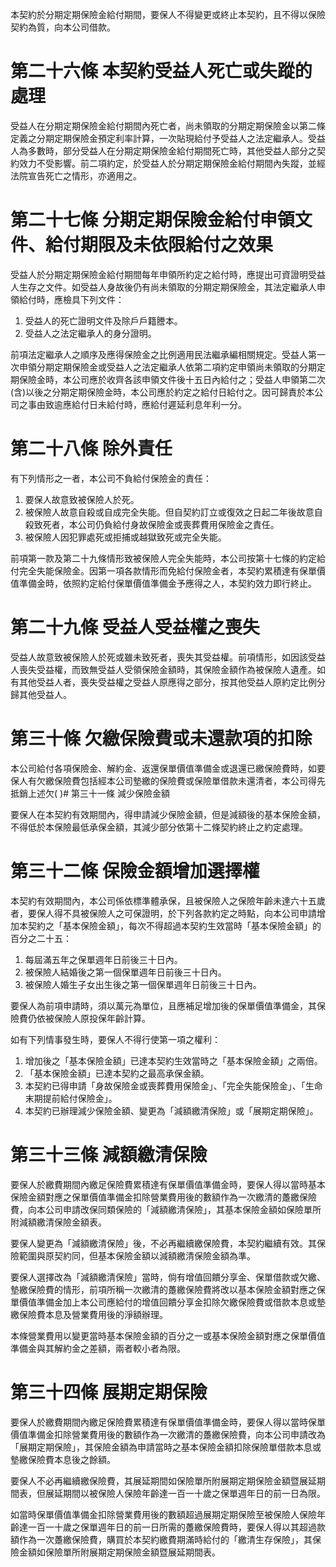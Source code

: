 本契約於分期定期保險金給付期間，要保人不得變更或終止本契約，且不得以保險契約為質，向本公司借款。

# 第二十六條 本契約受益人死亡或失蹤的處理

受益人在分期定期保險金給付期間內死亡者，尚未領取的分期定期保險金以第二條定義之分期定期保險金預定利率計算，一次貼現給付予受益人之法定繼承人。受益人為多數時，部分受益人在分期定期保險金給付期間死亡時，其他受益人部分之契約效力不受影響。前二項約定，於受益人於分期定期保險金給付期間內失蹤，並經法院宣告死亡之情形，亦適用之。

# 第二十七條 分期定期保險金給付申領文件、給付期限及未依限給付之效果

受益人於分期定期保險金給付期間每年申領所約定之給付時，應提出可資證明受益人生存之文件。如受益人身故後仍有尚未領取的分期定期保險金，其法定繼承人申領給付時，應檢具下列文件：

1. 受益人的死亡證明文件及除戶戶籍謄本。
2. 受益人之法定繼承人的身分證明。

前項法定繼承人之順序及應得保險金之比例適用民法繼承編相關規定。受益人第一次申領分期定期保險金或受益人之法定繼承人依第二項約定申領尚未領取的分期定期保險金時，本公司應於收齊各該申領文件後十五日內給付之；受益人申領第二次(含)以後之分期定期保險金時，本公司應於約定之給付日給付之。因可歸責於本公司之事由致逾應給付日未給付時，應給付遲延利息年利一分。

# 第二十八條 除外責任

有下列情形之一者，本公司不負給付保險金的責任：

1. 要保人故意致被保險人於死。
2. 被保險人故意自殺或自成完全失能。但自契約訂立或復效之日起二年後故意自殺致死者，本公司仍負給付身故保險金或喪葬費用保險金之責任。
3. 被保險人因犯罪處死或拒捕或越獄致死或完全失能。

前項第一款及第二十九條情形致被保險人完全失能時，本公司按第十七條的約定給付完全失能保險金。因第一項各款情形而免給付保險金者，本契約累積達有保單價值準備金時，依照約定給付保單價值準備金予應得之人，本契約效力即行終止。

# 第二十九條 受益人受益權之喪失

受益人故意致被保險人於死或雖未致死者，喪失其受益權。前項情形，如因該受益人喪失受益權，而致無受益人受領保險金額時，其保險金額作為被保險人遺產。如有其他受益人者，喪失受益權之受益人原應得之部分，按其他受益人原約定比例分歸其他受益人。

# 第三十條 欠繳保險費或未還款項的扣除

本公司給付各項保險金、解約金、返還保單價值準備金或退還已繳保險費時，如要保人有欠繳保險費包括經本公司墊繳的保險費或保險單借款未還清者，本公司得先抵銷上述欠( )# 第三十一條 減少保險金額

要保人在本契約有效期間內，得申請減少保險金額，但是減額後的基本保險金額，不得低於本保險最低承保金額，其減少部分依第十二條契約終止之約定處理。

# 第三十二條 保險金額增加選擇權

本契約有效期間內，本公司係依標準體承保，且被保險人之保險年齡未達六十五歲者，要保人得不具被保險人之可保證明，於下列各款約定之時點，向本公司申請增加本契約之「基本保險金額」，每次不得超過本契約生效當時「基本保險金額」的百分之二十五：

1. 每屆滿五年之保單週年日前後三十日內。
2. 被保險人結婚後之第一個保單週年日前後三十日內。
3. 被保險人婚生子女出生後之第一個保單週年日前後三十日內。

要保人為前項申請時，須以萬元為單位，且應補足增加後的保單價值準備金，其保險費仍依被保險人原投保年齡計算。

如有下列情事發生時，要保人不得行使第一項之權利：

1. 增加後之「基本保險金額」已達本契約生效當時之「基本保險金額」之兩倍。
2. 「基本保險金額」已達本契約之最高承保金額。
3. 本契約已得申請「身故保險金或喪葬費用保險金」、「完全失能保險金」、「生命末期提前給付保險金」。
4. 本契約已辦理減少保險金額、變更為「減額繳清保險」或「展期定期保險」。

# 第三十三條 減額繳清保險

要保人於繳費期間內繳足保險費累積達有保單價值準備金時，要保人得以當時基本保險金額對應之保單價值準備金扣除營業費用後的數額作為一次繳清的躉繳保險費，向本公司申請改保同類保險的「減額繳清保險」，其基本保險金額如保險單所附減額繳清保險金額表。

要保人變更為「減額繳清保險」後，不必再繼續繳保險費，本契約繼續有效。其保險範圍與原契約同，但基本保險金額以減額繳清保險金額為準。

要保人選擇改為「減額繳清保險」當時，倘有增值回饋分享金、保單借款或欠繳、墊繳保險費的情形，前項所稱一次繳清的躉繳保險費將改以基本保險金額對應之保單價值準備金加上本公司應給付的增值回饋分享金扣除欠繳保險費或借款本息或墊繳保險費本息及營業費用後的淨額辦理。

本條營業費用以變更當時基本保險金額的百分之一或基本保險金額對應之保單價值準備金與其解約金之差額，兩者較小者為限。

# 第三十四條 展期定期保險

要保人於繳費期間內繳足保險費累積達有保單價值準備金時，要保人得以當時保單價值準備金扣除營業費用後的數額作為一次繳清的躉繳保險費，向本公司申請改為「展期定期保險」，其保險金額為申請當時之基本保險金額扣除保險單借款本息或墊繳保險費本息後之餘額。

要保人不必再繼續繳保險費，其展延期間如保險單所附展期定期保險金額暨展延期間表，但展延期間以被保險人保險年齡達一百一十歲之保單週年日的前一日為限。

如當時保單價值準備金扣除營業費用後的數額超過展期定期保險至被保險人保險年齡達一百一十歲之保單週年日的前一日所需的躉繳保險費時，要保人得以其超過款額作為一次躉繳保險費，購買於本契約繳費期滿時給付的「繳清生存保險」，其保險金額如保險單所附展期定期保險金額暨展延期間表。